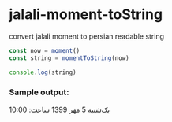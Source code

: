 # jalali-moment-toString
convert jalali moment to persian readable string

```ts
const now = moment()
const string = momentToString(now)

console.log(string) 
```
### Sample output:  
یک‌شنبه 5 مهر 1399 ساعت: 10:00
